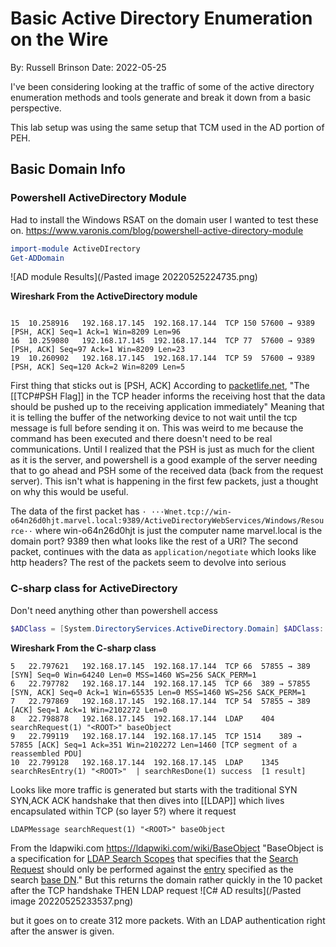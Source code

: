# Basic Active Directory Enumeration on the Wire
By: Russell Brinson
Date: 2022-05-25

I've been considering looking at the traffic of some of the active directory enumeration methods and tools generate and break it down from a basic perspective.

This lab setup was using the same setup that TCM used in the AD portion of PEH. 

## Basic Domain Info
### Powershell ActiveDirectory Module
Had to install the Windows RSAT on the domain user I wanted to test these on.
https://www.varonis.com/blog/powershell-active-directory-module
```powershell
import-module ActiveDIrectory
Get-ADDomain
```
![AD module Results](/Pasted image 20220525224735.png)


**Wireshark From the ActiveDirectory module**
```wireshark part 1 of X

15	10.258916	192.168.17.145	192.168.17.144	TCP	150	57600 → 9389 [PSH, ACK] Seq=1 Ack=1 Win=8209 Len=96
16	10.259080	192.168.17.145	192.168.17.144	TCP	77	57600 → 9389 [PSH, ACK] Seq=97 Ack=1 Win=8209 Len=23
19	10.260902	192.168.17.145	192.168.17.144	TCP	59	57600 → 9389 [PSH, ACK] Seq=120 Ack=2 Win=8209 Len=5
```
First thing that sticks out is \[PSH, ACK]
According to [packetlife.net](https://packetlife.net/blog/2011/mar/2/tcp-flags-psh-and-urg/), "The [[TCP#PSH Flag]] in the TCP header informs the receiving host that the data should be pushed up to the receiving application immediately" Meaning that it is telling the buffer of the networking device to not wait until the tcp message is full before sending it on. This was weird to me because the command has been executed and there doesn't need to be real communications. 
Until I realized that the PSH is just as much for the client as it is the server, and powershell is a good example of the server needing that to go ahead and PSH some of the received data (back from the request server). This isn't what is happening in the first few packets, just a thought on why this would be useful.


The data of the first packet has 
`· ···Wnet.tcp://win-o64n26d0hjt.marvel.local:9389/ActiveDirectoryWebServices/Windows/Resource··`
where win-o64n26d0hjt is just the computer name
marvel.local is the domain 
port? 9389
then what looks like the rest of a URI?
The second packet, continues with the data as `application/negotiate` which looks like http headers?
The rest of the packets seem to devolve into serious

### C-sharp class for ActiveDirectory
Don't need anything other than powershell access
```powershell
$ADClass = [System.DirectoryServices.ActiveDirectory.Domain] $ADClass::GetCurrentDomain()
```

**Wireshark From the C-sharp class**
```wireshark
5	22.797621	192.168.17.145	192.168.17.144	TCP	66	57855 → 389 [SYN] Seq=0 Win=64240 Len=0 MSS=1460 WS=256 SACK_PERM=1
6	22.797782	192.168.17.144	192.168.17.145	TCP	66	389 → 57855 [SYN, ACK] Seq=0 Ack=1 Win=65535 Len=0 MSS=1460 WS=256 SACK_PERM=1
7	22.797869	192.168.17.145	192.168.17.144	TCP	54	57855 → 389 [ACK] Seq=1 Ack=1 Win=2102272 Len=0
8	22.798878	192.168.17.145	192.168.17.144	LDAP	404	searchRequest(1) "<ROOT>" baseObject 
9	22.799119	192.168.17.144	192.168.17.145	TCP	1514	389 → 57855 [ACK] Seq=1 Ack=351 Win=2102272 Len=1460 [TCP segment of a reassembled PDU]
10	22.799128	192.168.17.144	192.168.17.145	LDAP	1345	searchResEntry(1) "<ROOT>"  | searchResDone(1) success  [1 result]
```

Looks like more traffic is generated but starts with the traditional SYN SYN,ACK ACK handshake that then dives into [[LDAP]] which lives encapsulated within TCP (so layer 5?) where it request
```ldap
LDAPMessage searchRequest(1) "<ROOT>" baseObject
```
From the ldapwiki.com https://ldapwiki.com/wiki/BaseObject
"BaseObject is a specification for [LDAP Search Scopes](https://ldapwiki.com/wiki/LDAP%20Search%20Scopes) that specifies that the [Search Request](https://ldapwiki.com/wiki/SearchRequest) should only be performed against the [entry](https://ldapwiki.com/wiki/LDAP%20Entry) specified as the search [base DN](https://ldapwiki.com/wiki/BaseDN)." 
But this returns the domain rather quickly in the 10 packet after the TCP handshake THEN LDAP request
![C# AD results](/Pasted image 20220525233537.png)

but it goes on to create 312 more packets. With an LDAP authentication right after the answer is given.
